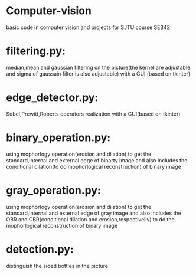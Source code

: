 # Computer-vision
basic code in computer vision and projects for SJTU course SE342
# filtering.py:
median,mean and gaussian filtering on the picture(the kernel are adjustable and sigma of gaussain filter is also adjustable) with a GUI (based on tkinter)
# edge_detector.py:
Sobel,Prewitt,Roberts operators realization with a GUI(based on tkinter)
# binary_operation.py:
using mophorlogy operation(erosion and dilation) to get the standard,internal and external edge of binarty image and also includes the conditional dilation(to do mophorlogical reconstruction) of binary image
# gray_operation.py:
using mophorlogy operation(erosion and dilation) to get the standard,internal and external edge of gray image and also includes the OBR and CBR(conditional dilation and erosion,respectivelly) to do the mophorlogical reconstruction of binary image
# detection.py:
distinguish the sided bottles in the picture
